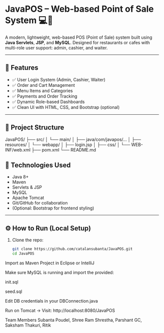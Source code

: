 # JavaPOS – Web-based Point of Sale System 💻🧾

A modern, lightweight, web-based POS (Point of Sale) system built using **Java Servlets**, **JSP**, and **MySQL**. Designed for restaurants or cafes with multi-role user support: admin, cashier, and waiter.

---

## 🚀 Features

- ✅ User Login System (Admin, Cashier, Waiter)
- ✅ Order and Cart Management
- ✅ Menu Items and Categories
- ✅ Payments and Order Tracking
- ✅ Dynamic Role-based Dashboards
- ✅ Clean UI with HTML, CSS, and Bootstrap (optional)

---

## 📂 Project Structure
JavaPOS/ ├── src/ │ └── main/ │ ├── java/com/javapos/... │ ├── resources/ │ └── webapp/ │ ├── login.jsp │ ├── css/ │ └── WEB-INF/web.xml ├── pom.xml └── README.md

## 🧰 Technologies Used

- Java 8+
- Maven
- Servlets & JSP
- MySQL
- Apache Tomcat
- Git/GitHub for collaboration
- (Optional: Bootstrap for frontend styling)

---

## ⚙️ How to Run (Local Setup)

1. Clone the repo:
   ```bash
   git clone https://github.com/catalansubanta/JavaPOS.git
   cd JavaPOS

Import as Maven Project in Eclipse or IntelliJ

Make sure MySQL is running and import the provided:

init.sql

seed.sql

Edit DB credentials in your DBConnection.java

Run on Tomcat → Visit:
http://localhost:8080/JavaPOS

Team Members
Subanta Poudel, Shree Ram Shrestha, Parshant GC, Saksham Thakuri, Ritik 










   
